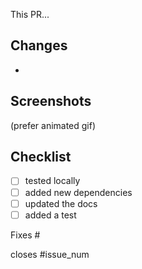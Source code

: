 This PR...
## Changes
-
## Screenshots
(prefer animated gif)

## Checklist
- [ ] tested locally
- [ ] added new dependencies
- [ ] updated the docs
- [ ] added a test

Fixes #

closes #issue_num
